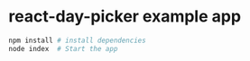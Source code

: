 # react-day-picker example app

```bash
npm install # install dependencies
node index  # Start the app
```
